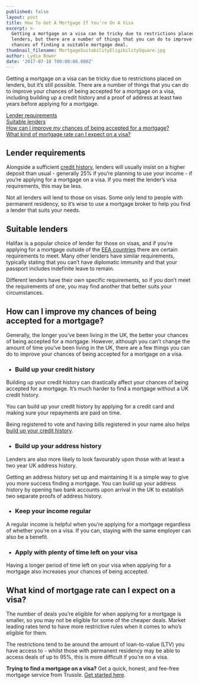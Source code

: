```yaml
---
published: false
layout: post
title: How To Get A Mortgage If You're On A Visa
excerpt: >-
  Getting a mortgage on a visa can be tricky due to restrictions placed on
  lenders, but there are a number of things that you can do to improve your
  chances of finding a suitable mortgage deal. 
thumbnail_filename: MortgageSuitabilityEligibilitySquare.jpg
author: Lydia Bower
date: '2017-07-18 T00:00:00.000Z'
---
```

Getting a mortgage on a visa can be tricky due to restrictions placed on lenders, but it’s still possible. There are a number of things that you can do to improve your chances of being accepted for a mortgage on a visa, including building up a credit history and a proof of address at least two years before applying for a mortgage. 

[Lender requirements](#lender-requirements)  
[Suitable lenders](#suitable-lenders)  
[How can I improve my chances of being accepted for a mortgage?](#how-can-i-improve-my-chances-of-being-accepted-for-a-mortgage)  
[What kind of mortgage rate can I expect on a visa?](#what-kind-of-mortgage-rate-can-i-expect-on-a-visa)  

## Lender requirements
Alongside a sufficient [credit history](https://trussle.com/blog/getting-a-mortgage-with-bad-credit#how-to-improve-your-credit-score "Improve your credit score"), lenders will usually insist on a higher deposit than usual - generally 25% if you’re planning to use your income -  if you’re applying for a mortgage on a visa. If you meet the lender’s visa requirements, this may be less. 

Not all lenders will lend to those on visas. Some only lend to people with permanent residency, so it’s wise to use a mortgage broker to help you find a lender that suits your needs.    

## Suitable lenders
Halifax is a popular choice of lender for those on visas, and if you’re applying for a mortgage outside of the [EEA countries](https://www.gov.uk/eu-eea "list of EEA countries") there are certain requirements to meet. Many other lenders have similar requirements, typically stating that you can’t have diplomatic immunity and that your passport includes indefinite leave to remain. 

Different lenders have their own specific requirements, so if you don’t meet the requirements of one, you may find another that better suits your circumstances. 

## How can I improve my chances of being accepted for a mortgage?
Generally, the longer you’ve been living in the UK, the better your chances of being accepted for a mortgage. However, although you can’t change the amount of time you’ve been living in the UK, there are a few things you can do to improve your chances of being accepted for a mortgage on a visa. 

- ### Build up your credit history
Building up your credit history can drastically affect your chances of being accepted for a mortgage. It’s much harder to find a mortgage without a UK credit history. 

You can build up your credit history by applying for a credit card and making sure your repayments are paid on time.

Being registered to vote and having bills registered in your name also helps [build up your credit history](https://trussle.com/blog/getting-a-mortgage-with-bad-credit#how-to-improve-your-credit-score "Build up your credit history"). 

- ### Build up your address history
Lenders are also more likely to look favourably upon those with at least a two year UK address history. 

Getting an address history set up and maintaining it is a simple way to give you more success finding a mortgage. You can build up your address history by opening two bank accounts upon arrival in the UK to establish two separate proofs of address history. 

- ### Keep your income regular 
A regular income is helpful when you’re applying for a mortgage regardless of whether you’re on a visa. If you can, staying with the same employer can also be a benefit. 

- ### Apply with plenty of time left on your visa
Having a longer period of time left on your visa when applying for a mortgage also increases your chances of being accepted. 

## What kind of mortgage rate can I expect on a visa? 
The number of deals you’re eligible for when applying for a mortgage is smaller, so you may not be eligible for some of the cheaper deals. Market leading rates tend to have more restrictive rules when it comes to who’s eligible for them.

The restrictions tend to be around the amount of loan-to-value (LTV) you have access to - whilst those with permanent residency may be able to access deals of up to 95%, this is more difficult if you’re on a visa. 


**Trying to find a mortgage on a visa?** Get a quick, honest, and fee-free mortgage service from Trussle. [Get started here](https://trussle.com/?utm_source=blog&utm_medium=get-started-cta "Get started here").
